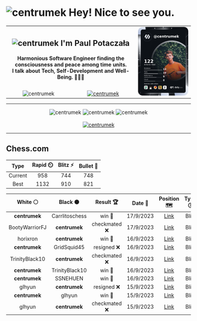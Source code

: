 <h1>
  <img
    src="https://emojis.slackmojis.com/emojis/images/1531849430/4246/blob-sunglasses.gif"
    width="30"
    alt="centrumek"
  />
  Hey! Nice to see you.
</h1>

<table>
  <tbody>
    <tr>
      <td align="center" width="70%" colspan="2">
        <h2>
          <img
            src="https://raw.githubusercontent.com/MartinHeinz/MartinHeinz/master/wave.gif"
            width="30px"
            alt="centrumek"
          />
          I'm Paul Potaczała
        </h2>
        <h4>
          Harmonious Software Engineer finding the consciousness and peace among time units.
          <br/>
          I talk about Tech, Self-Development and Well-Being. 🌿🧘🚀
        </h4>
      </td>
      <td width="30%" rowspan="2">
        <a href="https://app.daily.dev/centrumek">
          <img
            src="./devcard.png"
            alt="centrumek"
          />
        </a>
      </td>
    </tr>
    <tr align="center">
      <td>
        <img
          src="https://komarev.com/ghpvc/?username=centrumek&label=visitors&color=0e75b6&style=flat"
          alt="centrumek"
        >
      </td>
      <td>
        <a href="https://stackoverflow.com/users/14496012/centrumek">
          <img
            src="https://stackoverflow.com/users/flair/14496012.png?theme=dark"
            alt="centrumek"
          >
        </a>
      </td>
    </tr>
  </tbody>
</table>

---
<div align="center">
  <img 
    src="https://github-readme-stats.vercel.app/api?username=centrumek&show_icons=true&count_private=true&theme=darcula&hide_border=true&hide=issues,contribs&bg_color=00000000"
    alt="centrumek"
  />
  <img
    src="https://github-readme-stats.vercel.app/api/top-langs/?username=centrumek&layout=compact&hide_border=true&theme=darcula&bg_color=00000000&langs_count=6&exclude_repo=air-statistic-app"
    alt="centrumek"
  />
  <img 
    src="https://github-readme-streak-stats.herokuapp.com?user=centrumek&theme=darcula&hide_border=true&background=FFFFFF00"
    alt="centrumek"
  />
  <br/>
  <br/>
  <a href="https://www.buymeacoffee.com/centrumek">
    <img
      src="https://cdn.buymeacoffee.com/buttons/v2/default-orange.png"
      height="50"
      width="210"
      alt="centrumek"
    />
  </a>
</div>

---

## Chess.com

<div align="center">
<!--START_SECTION:chessStats-->
<!-- Automatically generated with https://github.com/Balastrong/chess-stats-action -->

| Type | Rapid ⏲️ | Blitz ⚡ | Bullet 🔫 |
|:---:|:---:|:---:|:---:|
| Current | 958 | 744 | 748 |
| Best | 1132 | 910 | 821 |

| White ⚪ | Black ⚫ | Result 🏆 | Date 📅 | Position 🗺️ | Type 🕕 |
|:---:|:---:|:---:|:---:|:---:|:---:|
| **centrumek** | Carrlitoschess | win 🥇 | 17/9/2023 | <a href="http://www.ee.unb.ca/cgi-bin/tervo/fen.pl?select=4R3/3p3p/3q1p1k/1pp1p1p1/4P3/4Q3/2P2PPP/4KB1R b K -">Link</a> | Blitz |
| BootyWarriorFJ | **centrumek** | checkmated ❌ | 17/9/2023 | <a href="http://www.ee.unb.ca/cgi-bin/tervo/fen.pl?select=8/8/2r5/8/kpP5/7Q/R7/2K5 b - -">Link</a> | Blitz |
| horixron | **centrumek** | win 🥇 | 16/9/2023 | <a href="http://www.ee.unb.ca/cgi-bin/tervo/fen.pl?select=1k2r1r1/p4p2/1p1P3p/2p2Q2/2P5/4R3/PP3PqP/4R1K1 w - -">Link</a> | Blitz |
| **centrumek** | GridSquid45 | resigned ❌ | 16/9/2023 | <a href="http://www.ee.unb.ca/cgi-bin/tervo/fen.pl?select=5k2/p4p1p/2P1p1p1/3r4/8/2q1K3/6PP/8 w - -">Link</a> | Blitz |
| TrinityBlack10 | **centrumek** | checkmated ❌ | 16/9/2023 | <a href="http://www.ee.unb.ca/cgi-bin/tervo/fen.pl?select=8/k1r5/7p/Q7/8/6P1/5P1P/1R4K1 b - -">Link</a> | Blitz |
| **centrumek** | TrinityBlack10 | win 🥇 | 16/9/2023 | <a href="http://www.ee.unb.ca/cgi-bin/tervo/fen.pl?select=8/2p2pkp/6p1/pK1PR3/1p6/8/7P/5R2 b - -">Link</a> | Blitz |
| **centrumek** | SSNEHUEN | win 🥇 | 16/9/2023 | <a href="http://www.ee.unb.ca/cgi-bin/tervo/fen.pl?select=Q1k3nr/1p1rn2p/4Np2/3p1q2/3P1p2/5B2/PP4PP/R3R1K1 b - -">Link</a> | Blitz |
| glhyun | **centrumek** | resigned ❌ | 15/9/2023 | <a href="http://www.ee.unb.ca/cgi-bin/tervo/fen.pl?select=1Q6/5pk1/2B4p/5P2/8/7P/PP3PP1/6K1 b - -">Link</a> | Blitz |
| **centrumek** | glhyun | win 🥇 | 15/9/2023 | <a href="http://www.ee.unb.ca/cgi-bin/tervo/fen.pl?select=r4rk1/pp1Q1ppp/2p1p3/8/4pP2/4P3/PPP1B1PP/R1B1K2R b KQ -">Link</a> | Blitz |
| glhyun | **centrumek** | checkmated ❌ | 15/9/2023 | <a href="http://www.ee.unb.ca/cgi-bin/tervo/fen.pl?select=k2r3r/Q3bppp/p2p1n2/5P2/8/1P2B3/1P3PPP/2R3K1 b - -">Link</a> | Blitz |

<!--END_SECTION:chessStats-->
</div>
<!--
**centrumek/centrumek** is a ✨ _special_ ✨ repository because its `README.md` (this file) appears on your GitHub profile.

Here are some ideas to get you started:

- 🔭 I’m currently working on ...
- 🌱 I’m currently learning ...
- 👯 I’m looking to collaborate on ...
- 🤔 I’m looking for help with ...
- 💬 Ask me about ...
- 📫 How to reach me: ...
- 😄 Pronouns: ...
- ⚡ Fun fact: ...
-->
